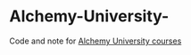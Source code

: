 # Alchemy-University-
Code and note for [Alchemy University courses](https://university.alchemy.com/) 

